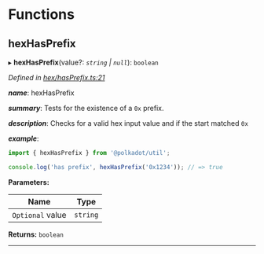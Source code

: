 

# Functions

<a id="hexhasprefix"></a>

##  hexHasPrefix

▸ **hexHasPrefix**(value?: *`string` | `null`*): `boolean`

*Defined in [hex/hasPrefix.ts:21](https://github.com/polkadot-js/common/blob/420f807/packages/util/src/hex/hasPrefix.ts#L21)*

*__name__*: hexHasPrefix

*__summary__*: Tests for the existence of a `0x` prefix.

*__description__*: Checks for a valid hex input value and if the start matched `0x`

*__example__*:   

```javascript
import { hexHasPrefix } from '@polkadot/util';

console.log('has prefix', hexHasPrefix('0x1234')); // => true
```

**Parameters:**

| Name | Type |
| ------ | ------ |
| `Optional` value | `string` | `null` |

**Returns:** `boolean`

___

